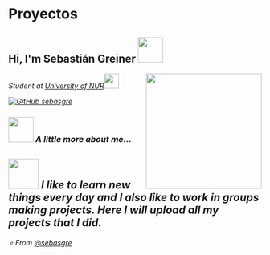 # Proyectos
<h2> Hi, I'm Sebastián Greiner <img src="https://media.giphy.com/media/ASd0Ukj0y3qMM/giphy.gif" width="50"></h2>
<img align='right' src="https://media.giphy.com/media/8t7lXR6Sep8zB6v7El/giphy.gif" width="230">
<p><em>Student at <a href="http://www.unb.br">University of NUR</a><img src="https://media.giphy.com/media/fYSnHlufseco8Fh93Z/giphy.gif" width="30"></br></p>

[![GitHub sebasgre](https://img.shields.io/github/followers/thaiane?label=follow&style=social)](https://github.com/sebasgre)


### <img src="https://media.giphy.com/media/26FxFLIRsjweMvsnS/giphy.gif" width="50"> A little more about me...  
<img src="https://media.giphy.com/media/USV0ym3bVWQJJmNu3N/giphy.gif" width="60"> <em><b>I like to learn new things every day and I also like to work in groups making projects.</b> </em>
Here I will upload all my projects that I did.
---
⭐️ From [@sebasgre](https://github.com/sebasgre/)
